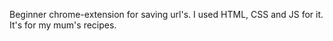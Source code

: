 Beginner chrome-extension for saving url's. 
I used HTML, CSS and JS for it. 
It's for my mum's recipes. 

